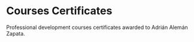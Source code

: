 # Courses Certificates
Professional development courses certificates awarded to Adrián Alemán Zapata. 
